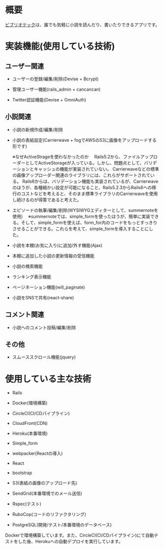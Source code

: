 # 概要

[ビブリオテック](https://bibliothequebooks.herokuapp.com/)は、誰でも気軽に小説を読んだり、書いたりできるアプリです。

# 実装機能(使用している技術)

## ユーザー関連

* ユーザーの登録/編集/削除(Devise + Bcrypt)

* 管理ユーザー機能(rails_admin + cancancan) 

* Twitter認証機能(Devise + OmniAuth)
  

## 小説関連

* 小説の新規作成/編集/削除

* 小説の表紙設定(Carrierwave + fogでAWSのS3に画像をアップロードする形です)

  ※なぜActiveStrageを使わなかったのか
　Rails5.2から、ファイルアップローダーとしてActiveStorageが入っている。しかし、問題点として、バリデーションとキャッシュの機能が実装されていない。
  Carrierwaveなどの標準の画像アップローダー関連のライブラリには、これらがサポートされている。
  Rails6からは、バリデーション機能も実装されているが、Carrierwaveのほうが、各種細かい設定が可能になること、Rails5.2.3からRails6への移行のコストなどを考えると、そのまま標準ライブラリのCarrierwaveを使用し続けるのが得策であると考えた。

* エピソードの執筆/編集/削除(WYSIWYGエディターとして、summernoteを使用)
　※summernoteでは、simple_formを使ったほうが、簡単に実装できる。そして、simple_formを使えば、form_for内のコードをもっとすっきりさせることができる。これらを考えて、simple_formを導入することにした。

* 小説を本棚(お気に入り)に追加/外す機能(Ajax)

* 本棚に追加した小説の更新情報の受信機能


* 小説の検索機能

* ランキング表示機能

* ページネーション機能(will_paginate)

* 小説をSNSで共有(react-share) 


## コメント関連

* 小説へのコメント投稿/編集/削除

## その他

* スムーススクロール機能(jquery)

# 使用している主な技術

* Rails

* Docker(環境構築) 

* CircleCI(CI/CDパイプライン)

* CloudFront(CDN)

* Heroku(本番環境)

* Simple_form

* webpacker(Reactの導入)

* React 

* bootstrap 

* S3(表紙の画像のアップロード先)

* SendGrid(本番環境でのメール送信) 

* Rspec(テスト)

* RuboCop(コードのリファクタリング) 

* PostgreSQL(開発/テスト/本番環境のデータベース)

Dockerで環境構築しています。また、CircleCI(CI/CDパイプライン)にて自動テストをした後、Herokuへの自動デプロイを実行しています。

